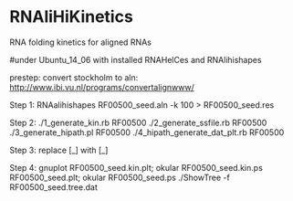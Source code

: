 # RNAliHiKinetics
RNA folding kinetics for aligned RNAs

#under Ubuntu_14_06 with installed RNAHelCes and RNAlihishapes

prestep: convert stockholm to aln: http://www.ibi.vu.nl/programs/convertalignwww/

Step 1: RNAalihishapes RF00500_seed.aln -k 100 > RF00500_seed.res

Step 2: ./1_generate_kin.rb    RF00500
        ./2_generate_ssfile.rb RF00500
        ./3_generate_hipath.pl RF00500
        ./4_hipath_generate_dat_plt.rb RF00500

Step 3: replace [_] with [\_]

Step 4: gnuplot RF00500_seed.kin.plt; okular RF00500_seed.kin.ps
                RF00500_seed.plt; okular RF00500_seed.ps
                ./ShowTree -f RF00500_seed.tree.dat
